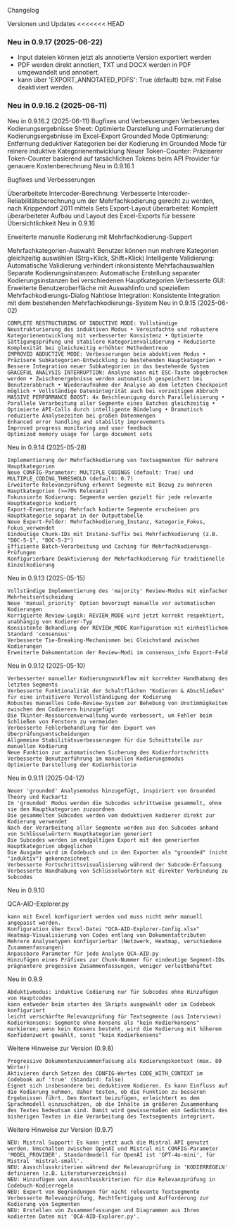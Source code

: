 Changelog

Versionen und Updates
<<<<<<< HEAD

### Neu in 0.9.17 (2025-06-22)
- Input dateien können jetzt als annotierte Version exportiert werden
- PDF werden direkt annotiert, TXT und DOCX werden in PDF umgewandelt und annotiert. 
- kann über 'EXPORT_ANNOTATED_PDFS': True (default) bzw. mit False deaktiviert werden.

### Neu in 0.9.16.2 (2025-06-11)
Neu in 0.9.16.2 (2025-06-11)
Bugfixes und Verbesserungen
Verbessertes Kodierungsergebnisse Sheet: Optimierte Darstellung und Formatierung der Kodierungsergebnisse im Excel-Export Grounded Mode Optimierung: Entfernung deduktiver Kategorien bei der Kodierung im Grounded Mode für reinere induktive Kategorienentwicklung Neuer Token-Counter: Präziserer Token-Counter basierend auf tatsächlichen Tokens beim API Provider für genauere Kostenberechnung
Neu in 0.9.16.1

Bugfixes und Verbesserungen

Überarbeitete Intercoder-Berechnung: Verbesserte Intercoder-Reliabilitätsberechnung um der Mehrfachkodierung gerecht zu werden, nach Krippendorf 2011 mittels Sets Export-Layout überarbeitet: Komplett überarbeiteter Aufbau und Layout des Excel-Exports für bessere Übersichtlichkeit
Neu in 0.9.16

Erweiterte manuelle Kodierung mit Mehrfachkodierung-Support

Mehrfachkategorien-Auswahl: Benutzer können nun mehrere Kategorien gleichzeitig auswählen (Strg+Klick, Shift+Klick) Intelligente Validierung: Automatische Validierung verhindert inkonsistente Mehrfachauswahlen Separate Kodierungsinstanzen: Automatische Erstellung separater Kodierungsinstanzen bei verschiedenen Hauptkategorien Verbesserte GUI: Erweiterte Benutzeroberfläche mit Auswahlinfo und speziellem Mehrfachkodierungs-Dialog Nahtlose Integration: Konsistente Integration mit dem bestehenden Mehrfachkodierungs-System
Neu in 0.9.15 (2025-06-02)

    COMPLETE RESTRUCTURING OF INDUCTIVE MODE: Vollständige Neustrukturierung des induktiven Modus • Vereinfachte und robustere Kategorienentwicklung mit verbesserter Konsistenz • Optimierte Sättigungsprüfung und stabilere Kategorienvalidierung • Reduzierte Komplexität bei gleichzeitig erhöhter Methodentreue
    IMPROVED ABDUCTIVE MODE: Verbesserungen beim abduktiven Modus • Präzisere Subkategorien-Entwicklung zu bestehenden Hauptkategorien • Bessere Integration neuer Subkategorien in das bestehende System
    GRACEFUL ANALYSIS INTERRUPTION: Analyse kann mit ESC-Taste abgebrochen werden • Zwischenergebnisse werden automatisch gespeichert bei Benutzerabbruch • Wiederaufnahme der Analyse ab dem letzten Checkpoint möglich • Vollständige Datenintegrität auch bei vorzeitigem Abbruch
    MASSIVE PERFORMANCE BOOST: 4x Beschleunigung durch Parallelisierung • Parallele Verarbeitung aller Segmente eines Batches gleichzeitig • Optimierte API-Calls durch intelligente Bündelung • Dramatisch reduzierte Analysezeiten bei großen Datenmengen
    Enhanced error handling and stability improvements
    Improved progress monitoring and user feedback
    Optimized memory usage for large document sets

Neu in 0.9.14 (2025-05-28)

    Implementierung der Mehrfachkodierung von Textsegmenten für mehrere Hauptkategorien
    Neue CONFIG-Parameter: MULTIPLE_CODINGS (default: True) und MULTIPLE_CODING_THRESHOLD (default: 0.7)
    Erweiterte Relevanzprüfung erkennt Segmente mit Bezug zu mehreren Hauptkategorien (>=70% Relevanz)
    Fokussierte Kodierung: Segmente werden gezielt für jede relevante Hauptkategorie kodiert
    Export-Erweiterung: Mehrfach kodierte Segmente erscheinen pro Hauptkategorie separat in der Outputtabelle
    Neue Export-Felder: Mehrfachkodierung_Instanz, Kategorie_Fokus, Fokus_verwendet
    Eindeutige Chunk-IDs mit Instanz-Suffix bei Mehrfachkodierung (z.B. "DOC-5-1", "DOC-5-2")
    Effiziente Batch-Verarbeitung und Caching für Mehrfachkodierungs-Prüfungen
    Konfigurierbare Deaktivierung der Mehrfachkodierung für traditionelle Einzelkodierung

Neu in 0.9.13 (2025-05-15)

    Vollständige Implementierung des 'majority' Review-Modus mit einfacher Mehrheitsentscheidung
    Neue 'manual_priority' Option bevorzugt manuelle vor automatischen Kodierungen
    Korrigierte Review-Logik: REVIEW_MODE wird jetzt korrekt respektiert, unabhängig von Kodierer-Typ
    Konsistente Behandlung der REVIEW_MODE Konfiguration mit einheitlichem Standard 'consensus'
    Verbesserte Tie-Breaking-Mechanismen bei Gleichstand zwischen Kodierungen
    Erweiterte Dokumentation der Review-Modi im consensus_info Export-Feld

Neu in 0.9.12 (2025-05-10)

    Verbesserter manueller Kodierungsworkflow mit korrekter Handhabung des letzten Segments
    Verbesserte Funktionalität der Schaltflächen "Kodieren & Abschließen" für eine intuitivere Vervollständigung der Kodierung
    Robustes manuelles Code-Review-System zur Behebung von Unstimmigkeiten zwischen den Codierern hinzugefügt
    Die Tkinter-Ressourcenverwaltung wurde verbessert, um Fehler beim Schließen von Fenstern zu vermeiden
    Verbesserte Fehlerbehandlung für den Export von Überprüfungsentscheidungen
    Allgemeine Stabilitätsverbesserungen für die Schnittstelle zur manuellen Kodierung
    Neue Funktion zur automatischen Sicherung des Kodierfortschritts
    Verbesserte Benutzerführung im manuellen Kodierungsmodus
    Optimierte Darstellung der Kodierhistorie

Neu in 0.9.11 (2025-04-12)

    Neuer 'grounded' Analysemodus hinzugefügt, inspiriert von Grounded Theory und Kuckartz
    Im 'grounded' Modus werden die Subcodes schrittweise gesammelt, ohne sie den Hauptkategorien zuzuordnen
    Die gesammelten Subcodes werden vom deduktiven Kodierer direkt zur Kodierung verwendet
    Nach der Verarbeitung aller Segmente werden aus den Subcodes anhand von Schlüsselwörtern Hauptkategorien generiert
    Die Subcodes werden im endgültigen Export mit den generierten Hauptkategorien abgeglichen
    Die Ausgabe wird im Codebuch und in den Exporten als "grounded" (nicht "induktiv") gekennzeichnet
    Verbesserte Fortschrittsvisualisierung während der Subcode-Erfassung
    Verbesserte Handhabung von Schlüsselwörtern mit direkter Verbindung zu Subcodes

Neu in 0.9.10

QCA-AID-Explorer.py

    kann mit Excel konfiguriert werden und muss nicht mehr manuell angepasst werden.
    Konfiguration über Excel-Datei "QCA-AID-Explorer-Config.xlsx"
    Heatmap-Visualisierung von Codes entlang von Dokumentattributen
    Mehrere Analysetypen konfigurierbar (Netzwerk, Heatmap, verschiedene Zusammenfassungen)
    Anpassbare Parameter für jede Analyse QCA-AID.py
    Hinzufügen eines Präfixes zur Chunk-Nummer für eindeutige Segment-IDs
    prägnantere progessive Zusammenfassungen, weniger verlustbehaftet

Neu in 0.9.9

    Abduktivmodus: induktive Codierung nur für Subcodes ohne Hinzufügen von Hauptcodes
    kann entweder beim starten des Skripts ausgewählt oder im Codebook konfiguriert
    leicht verschärfte Relevanzprüfung für Textsegmente (aus Interviews)
    Kodierkonsens: Segmente ohne Konsens als "kein Kodierkonsens" markieren; wenn kein Konsens besteht, wird die Kodierung mit höherem Konfidenzwert gewählt, sonst "kein Kodierkonsens"

Weitere Hinweise zur Version (0.9.8)

    Progressive Dokumentenzusammenfassung als Kodierungskontext (max. 80 Wörter)
    Aktivieren durch Setzen des CONFIG-Wertes CODE_WITH_CONTEXT im Codebook auf 'true' (Standard: false)
    Eignet sich insbesondere bei deduktivem Kodieren. Es kann Einfluss auf die Kodierung nehmen, daher testen, ob die Funktion zu besseren Ergebnissen führt. Den Kontext beizufügen, erleichtert es dem Sprachmodell einzuschätzen, ob die Inhalte im größeren Zusammenhang des Textes bedeutsam sind. Damit wird gewissermaßen ein Gedächtnis des bisherigen Textes in die Verarbeitung des Textsegments integriert.

Weitere Hinweise zur Version (0.9.7)

    NEU: Mistral Support! Es kann jetzt auch die Mistral API genutzt werden. Umschalten zwischen OpenAI und Mistral mit CONFIG-Parameter 'MODEL_PROVIDER'. Standardmodell für OpenAI ist 'GPT-4o-mini', für Mistral 'mistral-small'.
    NEU: Ausschlusskriterien während der Relevanzprüfung in 'KODIERREGELN' definieren (z.B. Literaturverzeichnis)
    NEU: Hinzufügen von Ausschlusskriterien für die Relevanzprüfung in Codebuch-Kodierregeln
    NEU: Export von Begründungen für nicht relevante Textsegmente
    Verbesserte Relevanzprüfung, Rechtfertigung und Aufforderung zur Kodierung von Segmenten
    NEU: Erstellen von Zusammenfassungen und Diagrammen aus Ihren kodierten Daten mit 'QCA-AID-Explorer.py'.
